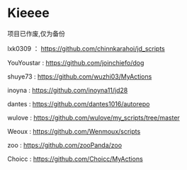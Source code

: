# Kieeee


项目已作废,仅为备份

lxk0309 ：  https://github.com/chinnkarahoi/jd_scripts

YouYoustar :   https://github.com/joinchiefo/dog

shuye73  :  https://github.com/wuzhi03/MyActions

inoyna :   https://github.com/inoyna11/jd28

dantes :  https://github.com/dantes1016/autorepo

wulove :  https://github.com/wulove/my_scripts/tree/master

Weoux :   https://github.com/Wenmoux/scripts

zoo :   https://github.com/zooPanda/zoo

Choicc  :   https://github.com/Choicc/MyActions

